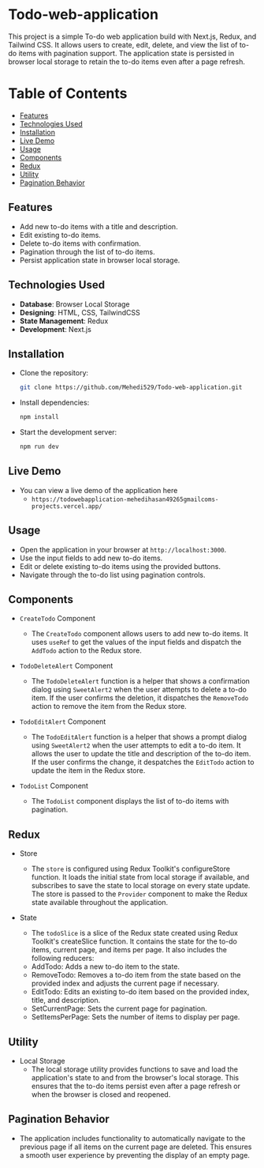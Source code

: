 # Todo-web-application

This project is a simple To-do web application build with Next.js, Redux, and Tailwind CSS. It allows users to create, edit, delete, and view the list of to-do items with pagination support. The application state is persisted in browser local storage to retain the to-do items even after a page refresh.

# Table of Contents
- [Features](#Features)
- [Technologies Used](#Technologies-Used)
- [Installation](#Installation)
- [Live Demo](#Live-Demo)
- [Usage](#Usage)
- [Components](#Components)
- [Redux](#Redux)
- [Utility](#Utility)
- [Pagination Behavior](#Pagination-Behavior)
<!-- - [](#) -->

## Features
- Add new to-do items with a title and description.
- Edit existing to-do items.
- Delete to-do items with confirmation.
- Pagination through the list of to-do items.
- Persist application state in browser local storage.

## Technologies Used
- **Database**: Browser Local Storage
- **Designing**: HTML, CSS, TailwindCSS
- **State Management**: Redux
- **Development**: Next.js

## Installation
- Clone the repository:
  ```bash
  git clone https://github.com/Mehedi529/Todo-web-application.git

- Install dependencies:
  ```bash
  npm install
- Start the development server:
  ```bash
  npm run dev

## Live Demo
- You can view a live demo of the application here
  - `https://todowebapplication-mehedihasan49265gmailcoms-projects.vercel.app/`

## Usage
- Open the application in your browser at `http://localhost:3000`.
- Use the input fields to add new to-do items.
- Edit or delete existing to-do items using the provided buttons.
- Navigate through the to-do list using pagination controls.


## Components
- `CreateTodo` Component
  - The `CreateTodo` component allows users to add new to-do items. It uses `useRef` to get the values of the input fields and dispatch the `AddTodo` action to the Redux store.

- `TodoDeleteAlert` Component
  - The `TodoDeleteAlert` function is a helper that shows a confirmation dialog using `SweetAlert2` when the user attempts to delete a to-do item. If the user confirms the deletion, it dispatches the `RemoveTodo` action to remove the item from the Redux store.

- `TodoEditAlert` Component
  - The `TodoEditAlert` function is a helper that shows a prompt dialog using `SweetAlert2` when the user attempts to edit a to-do item. It allows the user to update the title and description of the to-do item. If the user confirms the change, it despatches the `EditTodo` action to update the item in the Redux store.

- `TodoList` Component
  - The `TodoList` component displays the list of to-do items with pagination.

## Redux
- Store
  - The `store` is configured using Redux Toolkit's configureStore function. It loads the initial state from local storage if available, and subscribes to save the state to local storage on every state update. The store is passed to the `Provider` component to make the Redux state available throughout the application.

- State
  - The `todoSlice` is a slice of the Redux state created using Redux Toolkit's createSlice function. It contains the state for the to-do items, current page, and items per page. It also includes the following reducers:
  - AddTodo: Adds a new to-do item to the state.
  - RemoveTodo: Removes a to-do item from the state based on the provided index and adjusts the current page if necessary.
  - EditTodo: Edits an existing to-do item based on the provided index, title, and description.
  - SetCurrentPage: Sets the current page for pagination.
  - SetItemsPerPage: Sets the number of items to display per page.

## Utility
- Local Storage
  - The local storage utility provides functions to save and load the application's state to and from the browser's local storage. This ensures that the to-do items persist even after a page refresh or when the browser is closed and reopened.

## Pagination Behavior
- The application includes functionality to automatically navigate to the previous page if all items on the current page are deleted. This ensures a smooth user experience by preventing the display of an empty page.